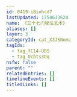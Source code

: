 ```yaml
---
id: 0419-i8iuhcd7
lastUpdated: 1754633624
name: 《三十七门秘法玄术》
aliases: []
layer: 3
categoryId: cat_X3JSNomc
tagIds:
  - tag_fC14-UDS
  - tag_Ocbts3Oq
nsfw: false
parent: ""
relatedEntries: []
timelineEvents: []
titledLinks: []
---
```


